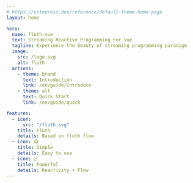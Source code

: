 ```yaml
---
# https://vitepress.dev/reference/default-theme-home-page
layout: home

hero:
  name: fluth-vue
  text: Streaming Reactive Programming For Vue
  tagline: Experience the beauty of streaming programming paradigm
  image:
    src: /logo.svg
    alt: fluth
  actions:
    - theme: brand
      text: Introduction
      link: /en/guide/introduce
    - theme: alt
      text: Quick Start
      link: /en/guide/quick

features:
  - icon:
      src: "/fluth.svg"
    title: Fluth
    details: Based on fluth flow
  - icon: 😋
    title: Simple
    details: Easy to use
  - icon: 💪
    title: Powerful
    details: Reactivity + Flow
---
```

